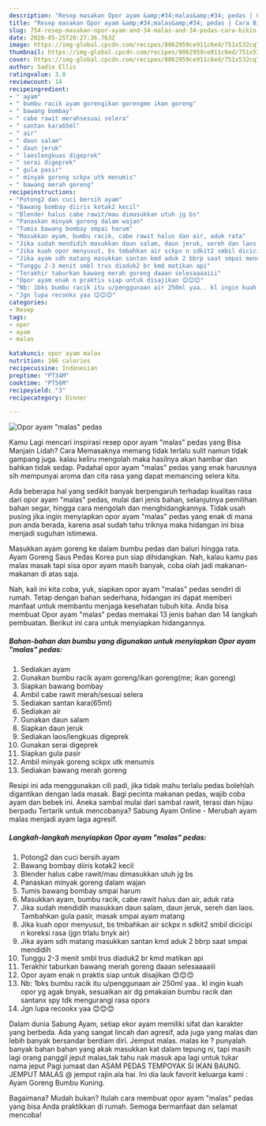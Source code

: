 ```yaml
---
description: "Resep masakan Opor ayam &amp;#34;malas&amp;#34; pedas | Cara Bikin Opor ayam &amp;#34;malas&amp;#34; pedas Yang Mudah Dan Praktis"
title: "Resep masakan Opor ayam &amp;#34;malas&amp;#34; pedas | Cara Bikin Opor ayam &amp;#34;malas&amp;#34; pedas Yang Mudah Dan Praktis"
slug: 754-resep-masakan-opor-ayam-and-34-malas-and-34-pedas-cara-bikin-opor-ayam-and-34-malas-and-34-pedas-yang-mudah-dan-praktis
date: 2020-05-25T20:27:36.763Z
image: https://img-global.cpcdn.com/recipes/8062959ce911c6ed/751x532cq70/opor-ayam-malas-pedas-foto-resep-utama.jpg
thumbnail: https://img-global.cpcdn.com/recipes/8062959ce911c6ed/751x532cq70/opor-ayam-malas-pedas-foto-resep-utama.jpg
cover: https://img-global.cpcdn.com/recipes/8062959ce911c6ed/751x532cq70/opor-ayam-malas-pedas-foto-resep-utama.jpg
author: Sadie Ellis
ratingvalue: 3.8
reviewcount: 14
recipeingredient:
- " ayam"
- " bumbu racik ayam gorengikan gorengme ikan goreng"
- " bawang bombay"
- " cabe rawit merahsesuai selera"
- " santan kara65ml"
- " air"
- " daun salam"
- " daun jeruk"
- " laoslengkuas digeprek"
- " serai digeprek"
- " gula pasir"
- " minyak goreng sckpx utk menumis"
- " bawang merah goreng"
recipeinstructions:
- "Potong2 dan cuci bersih ayam"
- "Bawang bombay diiris kotak2 kecil"
- "Blender halus cabe rawit/mau dimasukkan utuh jg bs"
- "Panaskan minyak goreng dalam wajan"
- "Tumis bawang bombay smpai harum"
- "Masukkan ayam, bumbu racik, cabe rawit halus dan air, aduk rata"
- "Jika sudah mendidih masukkan daun salam, daun jeruk, sereh dan laos. Tambahkan gula pasir, masak smpai ayam matang"
- "Jika kuah opor menyusut, bs tmbahkan air sckpx n sdkit2 smbil dicicipi n koreksi rasa (jgn trlalu bnyk air)"
- "Jika ayam sdh matang masukkan santan kmd aduk 2 bbrp saat smpai mendidih"
- "Tunggu 2-3 menit smbl trus diaduk2 br kmd matikan api"
- "Terakhir taburkan bawang merah goreng daaan selesaaaaiii"
- "Opor ayam enak n praktis siap untuk disajikan 😊😊😊"
- "Nb: 1bks bumbu racik itu u/penggunaan air 250ml yaa.. kl ingin kuah opor yg agak bnyak, sesuaikan air dg pmakaian bumbu racik dan santanx spy tdk mengurangi rasa oporx"
- "Jgn lupa recookx yaa 😊😊😊"
categories:
- Resep
tags:
- opor
- ayam
- malas

katakunci: opor ayam malas 
nutrition: 166 calories
recipecuisine: Indonesian
preptime: "PT34M"
cooktime: "PT56M"
recipeyield: "3"
recipecategory: Dinner

---
```



![Opor ayam &#34;malas&#34; pedas](https://img-global.cpcdn.com/recipes/8062959ce911c6ed/751x532cq70/opor-ayam-malas-pedas-foto-resep-utama.jpg)

Kamu Lagi mencari inspirasi resep opor ayam &#34;malas&#34; pedas yang Bisa Manjain Lidah? Cara Memasaknya memang tidak terlalu sulit namun tidak gampang juga. kalau keliru mengolah maka hasilnya akan hambar dan bahkan tidak sedap. Padahal opor ayam &#34;malas&#34; pedas yang enak harusnya sih mempunyai aroma dan cita rasa yang dapat memancing selera kita.

Ada beberapa hal yang sedikit banyak berpengaruh terhadap kualitas rasa dari opor ayam &#34;malas&#34; pedas, mulai dari jenis bahan, selanjutnya pemilihan bahan segar, hingga cara mengolah dan menghidangkannya. Tidak usah pusing jika ingin menyiapkan opor ayam &#34;malas&#34; pedas yang enak di mana pun anda berada, karena asal sudah tahu triknya maka hidangan ini bisa menjadi suguhan istimewa.

Masukkan ayam goreng ke dalam bumbu pedas dan baluri hingga rata. Ayam Goreng Saus Pedas Korea pun siap dihidangkan. Nah, kalau kamu pas malas masak tapi sisa opor ayam masih banyak, coba olah jadi makanan-makanan di atas saja.


Nah, kali ini kita coba, yuk, siapkan opor ayam &#34;malas&#34; pedas sendiri di rumah. Tetap dengan bahan sederhana, hidangan ini dapat memberi manfaat untuk membantu menjaga kesehatan tubuh kita. Anda bisa membuat Opor ayam &#34;malas&#34; pedas memakai 13 jenis bahan dan 14 langkah pembuatan. Berikut ini cara untuk menyiapkan hidangannya.

<!--inarticleads1-->

##### Bahan-bahan dan bumbu yang digunakan untuk menyiapkan Opor ayam &#34;malas&#34; pedas:

1. Sediakan  ayam
1. Gunakan  bumbu racik ayam goreng/ikan goreng(me; ikan goreng)
1. Siapkan  bawang bombay
1. Ambil  cabe rawit merah/sesuai selera
1. Sediakan  santan kara(65ml)
1. Sediakan  air
1. Gunakan  daun salam
1. Siapkan  daun jeruk
1. Sediakan  laos/lengkuas digeprek
1. Gunakan  serai digeprek
1. Siapkan  gula pasir
1. Ambil  minyak goreng sckpx utk menumis
1. Sediakan  bawang merah goreng


Resipi ini ada menggunakan cili padi, jika tidak mahu terlalu pedas bolehlah digantikan dengan lada masak. Bagi pecinta makanan pedas, wajib coba ayam dan bebek ini. Aneka sambal mulai dari sambal rawit, terasi dan hijau berpadu Tertarik untuk mencobanya? Sabung Ayam Online - Merubah ayam malas menjadi ayam laga agresif. 

<!--inarticleads2-->

##### Langkah-langkah menyiapkan Opor ayam &#34;malas&#34; pedas:

1. Potong2 dan cuci bersih ayam
1. Bawang bombay diiris kotak2 kecil
1. Blender halus cabe rawit/mau dimasukkan utuh jg bs
1. Panaskan minyak goreng dalam wajan
1. Tumis bawang bombay smpai harum
1. Masukkan ayam, bumbu racik, cabe rawit halus dan air, aduk rata
1. Jika sudah mendidih masukkan daun salam, daun jeruk, sereh dan laos. Tambahkan gula pasir, masak smpai ayam matang
1. Jika kuah opor menyusut, bs tmbahkan air sckpx n sdkit2 smbil dicicipi n koreksi rasa (jgn trlalu bnyk air)
1. Jika ayam sdh matang masukkan santan kmd aduk 2 bbrp saat smpai mendidih
1. Tunggu 2-3 menit smbl trus diaduk2 br kmd matikan api
1. Terakhir taburkan bawang merah goreng daaan selesaaaaiii
1. Opor ayam enak n praktis siap untuk disajikan 😊😊😊
1. Nb: 1bks bumbu racik itu u/penggunaan air 250ml yaa.. kl ingin kuah opor yg agak bnyak, sesuaikan air dg pmakaian bumbu racik dan santanx spy tdk mengurangi rasa oporx
1. Jgn lupa recookx yaa 😊😊😊


Dalam dunia Sabung Ayam, setiap ekor ayam memiliki sifat dan karakter yang berbeda. Ada yang sangat lincah dan agresif, ada juga yang malas dan lebih banyak bersandar berdiam diri. Jemput malas. malas ke ? punyalah banyak bahan bahan yang akak masukkan kat dalam tepung ni, tapi masih lagi orang panggil jeput malas,tak tahu nak masuk apa lagi untuk tukar nama jeput Pagi jumaat dan ASAM PEDAS TEMPOYAK SI IKAN BAUNG. JEMPUT MALAS @ jemput rajin.ala hai. Ini dia lauk favorit keluarga kami : Ayam Goreng Bumbu Kuning. 

Bagaimana? Mudah bukan? Itulah cara membuat opor ayam &#34;malas&#34; pedas yang bisa Anda praktikkan di rumah. Semoga bermanfaat dan selamat mencoba!
